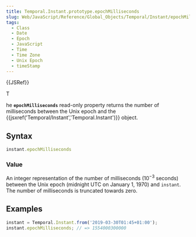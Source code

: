 ```yaml
---
title: Temporal.Instant.prototype.epochMilliseconds
slug: Web/JavaScript/Reference/Global_Objects/Temporal/Instant/epochMilliseconds
tags:
  - Class
  - Date
  - Epoch
  - JavaScript
  - Time
  - Time Zone
  - Unix Epoch
  - timeStamp
---
```

{{JSRef}}

T

he **`epochMilliseconds`** read-only property returns the number of milliseconds
between the Unix epoch and the
{{jsxref('Temporal/Instant','Temporal.Instant')}} object.

## Syntax

```js
instant.epochMilliseconds
```

### Value

An integer representation of the number of milliseconds (10<sup>−3</sup>
seconds) between the Unix epoch (midnight UTC on January 1, 1970) and `instant`.
The number of milliseconds is truncated towards zero.

## Examples

```js
instant = Temporal.Instant.from('2019-03-30T01:45+01:00');
instant.epochMilliseconds; // => 1554000300000
```
